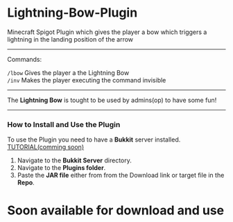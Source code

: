 # Lightning-Bow-Plugin

 Minecraft Spigot Plugin which gives the player a bow which triggers a lightning in the landing position of the arrow
 
 ---
 Commands:
 
``/lbow`` Gives the player a the Lightning Bow <br />
``/inv`` Makes the player executing the command invisible

---
The **Lightning Bow** is tought to be used by admins(op) to have some fun!

---
### How to Install and Use the Plugin
To use the Plugin you need to have a **Bukkit** server installed. [TUTORIAL(comming soon)]()
1. Navigate to the **Bukkit Server** directory.
2. Navigate to the **Plugins folder**.
3. Paste the **JAR file** either from from the Download link or target file in the **Repo**.

# Soon available for download and use
